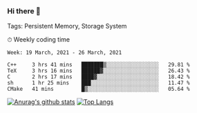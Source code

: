 ### Hi there 👋

Tags: Persistent Memory, Storage System

<!--

[![Anurag's github stats](https://github-readme-stats.vercel.app/api?username=wwyf)](https://github.com/anuraghazra/github-readme-stats)

[![Anurag's github stats](https://github-readme-stats.vercel.app/api?username=wwyf&count_private=true)](https://github.com/anuraghazra/github-readme-stats)


[![Top Langs](https://github-readme-stats.vercel.app/api/top-langs/?username=wwyf&count_private=true&&hide=jupyter%20notebook,html)](https://github.com/anuraghazra/github-readme-stats)



-->


⏱ Weekly coding time

<!--START_SECTION:waka-->
```text
Week: 19 March, 2021 - 26 March, 2021

C++     3 hrs 41 mins   ███████▒░░░░░░░░░░░░░░░░░   29.81 % 
TeX     3 hrs 16 mins   ██████▓░░░░░░░░░░░░░░░░░░   26.43 % 
C       2 hrs 17 mins   ████▓░░░░░░░░░░░░░░░░░░░░   18.42 % 
sh      1 hr 25 mins    ███░░░░░░░░░░░░░░░░░░░░░░   11.47 % 
CMake   41 mins         █▒░░░░░░░░░░░░░░░░░░░░░░░   05.64 % 
```
<!--END_SECTION:waka-->



[![Anurag's github stats](https://github-readme-stats.vercel.app/api?username=wwyf&count_private=true&show_icons=true&hide_border=true)](https://github.com/anuraghazra/github-readme-stats) [![Top Langs](https://github-readme-stats.vercel.app/api/top-langs/?username=wwyf&count_private=true&hide=jupyter%20notebook,html,OpenEdge%20ABL&langs_count=10&layout=compact&hide_border=true)](https://github.com/anuraghazra/github-readme-stats)

<!--

[![willianrod's wakatime stats](https://github-readme-stats.vercel.app/api/wakatime?username=wwyf)](https://github.com/anuraghazra/github-readme-stats)


-->
